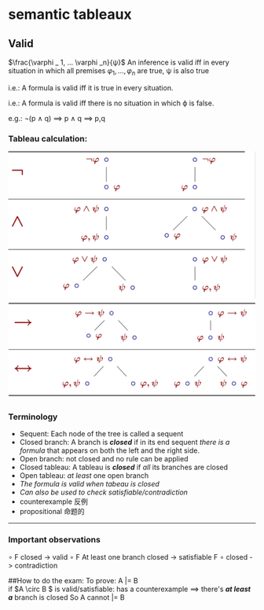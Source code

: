 # semantic tableaux

## Valid
$\frac{\varphi _ 1, ... \varphi _n}{ψ}$
An inference is valid iff in every situation in which all premises $\varphi_1, . . . , \varphi_n$ are true, ψ is also true

i.e.: 
A formula is valid
iff
it is true in every situation.

i.e.:
A formula is valid
iff
there is no situation in which ϕ is false.

e.g.:
¬(p ∧ q) ==> p ∧ q ==> p,q

### Tableau calculation:
![lec2_1](img/lec2_1.png)
![lec2_2](img/lec2_2.png)

### Terminology
+ Sequent: Each node of the tree is called a sequent
+ Closed branch: A branch is ***closed*** if in its end sequent *there is a formula* that appears on both the left and the right side.
+ Open branch: not closed and no rule can be applied
+ Closed tableau: A tableau is ***closed*** if *all* its branches are closed
+ Open tableau: *at least* one open branch
+ *The formula is valid when tabeau is closed*
+ *Can also be used to check satisfiable/contradiction*
+ counterexample 反例
+ propositional 命题的

---------
### Important observations
$\circ$ F           closed -> valid
$\circ$ F           At least one branch closed -> satisfiable
F $\circ$	        closed -> contradiction
 
 ##How to do the exam:
 To prove: A |= B   
 if $A \circ B $ is valid/satisfiable: has a counterexample ==> there's ***at least a*** branch is closed
 So A cannot |= B
 
 
